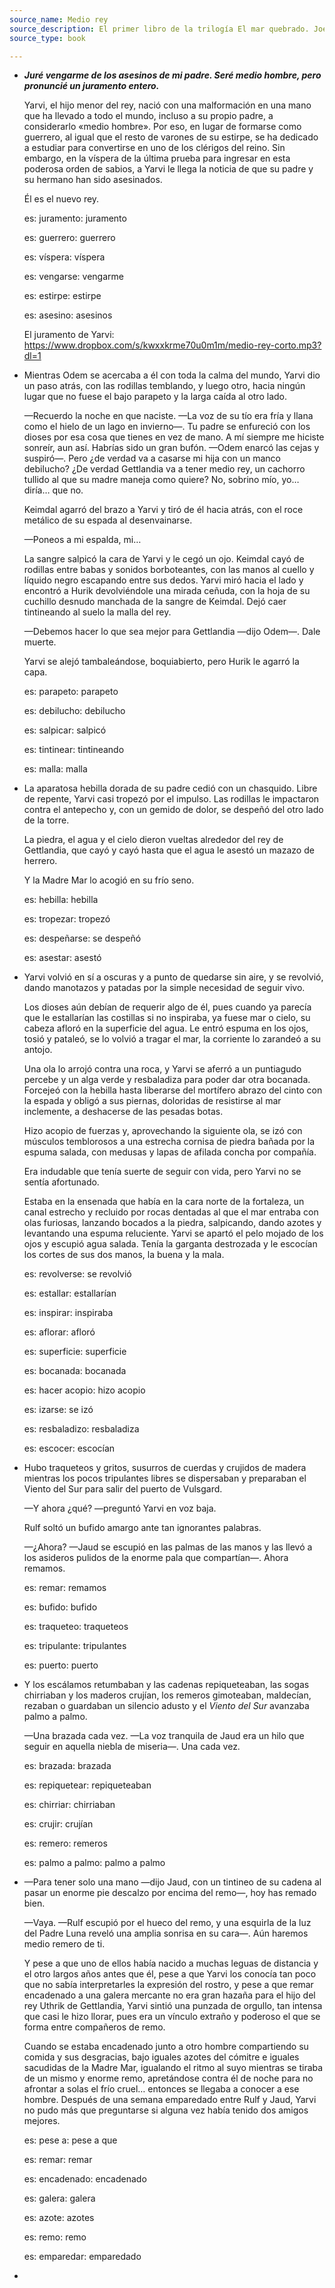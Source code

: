 ```yaml
---
source_name: Medio rey
source_description: El primer libro de la trilogía El mar quebrado. Joe Abercrombie
source_type: book

---
```


- _**Juré vengarme de los asesinos de mi padre. Seré medio hombre, pero pronuncié un juramento entero.**_

    Yarvi, el hijo menor del rey, nació con una malformación en una mano que ha llevado a todo el mundo, incluso a su propio padre, a considerarlo «medio hombre». Por eso, en lugar de formarse como guerrero, al igual que el resto de varones de su estirpe, se ha dedicado a estudiar para convertirse en uno de los clérigos del reino. Sin embargo, en la víspera de la última prueba para ingresar en esta poderosa orden de sabios, a Yarvi le llega la noticia de que su padre y su hermano han sido asesinados. 

    Él es el nuevo rey.

    <div markdown="1" class="tagged-entries">

    es: juramento: juramento

    es: guerrero: guerrero

    es: víspera: víspera

    es: vengarse: vengarme

    es: estirpe: estirpe

    es: asesino: asesinos

    </div>

    <div markdown="1" class="vocab-context-audios">

    El juramento de Yarvi: https://www.dropbox.com/s/kwxxkrme70u0m1m/medio-rey-corto.mp3?dl=1
    
    </div>

- Mientras Odem se acercaba a él con toda la calma del mundo, Yarvi dio un paso atrás, con las rodillas temblando, y luego otro, hacia ningún lugar que no fuese el bajo parapeto y la larga caída al otro lado.

    —Recuerdo la noche en que naciste. —La voz de su tío era fría y llana como el hielo de un lago en invierno—. Tu padre se enfureció con los dioses por esa cosa que tienes en vez de mano. A mí siempre me hiciste sonreír, aun así. Habrías sido un gran bufón. —Odem enarcó las cejas y suspiró—. Pero ¿de verdad va a casarse mi hija con un manco debilucho? ¿De verdad Gettlandia va a tener medio rey, un cachorro tullido al que su madre maneja como quiere? No, sobrino mío, yo… diría… que no.

    Keimdal agarró del brazo a Yarvi y tiró de él hacia atrás, con el roce metálico de su espada al desenvainarse.

    —Poneos a mi espalda, mi…

    La sangre salpicó la cara de Yarvi y le cegó un ojo. Keimdal cayó de rodillas entre babas y sonidos borboteantes, con las manos al cuello y líquido negro escapando entre sus dedos. Yarvi miró hacia el lado y encontró a Hurik devolviéndole una mirada ceñuda, con la hoja de su cuchillo desnudo manchada de la sangre de Keimdal. Dejó caer tintineando al suelo la malla del rey.

    —Debemos hacer lo que sea mejor para Gettlandia —dijo Odem—. Dale muerte.

    Yarvi se alejó tambaleándose, boquiabierto, pero Hurik le agarró la capa.

    <div markdown="1" class="tagged-entries">

    es: parapeto: parapeto

    es: debilucho: debilucho

    es: salpicar: salpicó

    es: tintinear: tintineando

    es: malla: malla

    </div>

- La aparatosa hebilla dorada de su padre cedió con un chasquido. Libre de repente, Yarvi casi tropezó por el impulso.
Las rodillas le impactaron contra el antepecho y, con un gemido de dolor, se despeñó del otro lado de la torre.

    La piedra, el agua y el cielo dieron vueltas alrededor del rey de Gettlandia, que cayó y cayó hasta que el agua le asestó un mazazo de herrero.

    Y la Madre Mar lo acogió en su frío seno.

    <div markdown="1" class="tagged-entries">

    es: hebilla: hebilla

    es: tropezar: tropezó

    es: despeñarse: se despeñó

    es: asestar: asestó

    </div>

- Yarvi volvió en sí a oscuras y a punto de quedarse sin aire, y se revolvió, dando manotazos y patadas por la simple necesidad de seguir vivo.

    Los dioses aún debían de requerir algo de él, pues cuando ya parecía que le estallarían las costillas si no inspiraba, ya fuese mar o cielo, su cabeza afloró en la superficie del agua. Le entró espuma en los ojos, tosió y pataleó, se lo volvió a tragar el mar, la corriente lo zarandeó a su antojo.

    Una ola lo arrojó contra una roca, y Yarvi se aferró a un puntiagudo percebe y un alga verde y resbaladiza para poder dar otra bocanada. Forcejeó con la hebilla hasta liberarse del mortífero abrazo del cinto con la espada y obligó a sus piernas, doloridas de resistirse al mar inclemente, a deshacerse de las pesadas botas.

    Hizo acopio de fuerzas y, aprovechando la siguiente ola, se izó con músculos temblorosos a una estrecha cornisa de piedra bañada por la espuma salada, con medusas y lapas de afilada concha por compañía.

    Era indudable que tenía suerte de seguir con vida, pero Yarvi no se sentía afortunado.

    Estaba en la ensenada que había en la cara norte de la fortaleza, un canal estrecho y recluido por rocas dentadas al que el mar entraba con olas furiosas, lanzando bocados a la piedra, salpicando, dando azotes y levantando una espuma reluciente. Yarvi se apartó el pelo mojado de los ojos y escupió agua salada. Tenía la garganta destrozada y le escocían los cortes de sus dos manos, la buena y la mala.

    <div markdown="1" class="tagged-entries">

    es: revolverse: se revolvió

    es: estallar: estallarían

    es: inspirar: inspiraba

    es: aflorar: afloró

    es: superficie: superficie

    es: bocanada: bocanada

    es: hacer acopio: hizo acopio

    es: izarse: se izó

    es: resbaladizo: resbaladiza

    es: escocer: escocían

    </div>

- Hubo traqueteos y gritos, susurros de cuerdas y crujidos de madera mientras los pocos tripulantes libres se dispersaban y preparaban el Viento del Sur para salir del puerto de Vulsgard.

    —Y ahora ¿qué? —preguntó Yarvi en voz baja.

    Rulf soltó un bufido amargo ante tan ignorantes palabras.

    —¿Ahora? —Jaud se escupió en las palmas de las manos y las llevó a los asideros pulidos de la enorme pala que compartían—. Ahora remamos.

    <div markdown="1" class="tagged-entries">

    es: remar: remamos

    es: bufido: bufido

    es: traqueteo: traqueteos

    es: tripulante: tripulantes

    es: puerto: puerto

    </div>

- Y los escálamos retumbaban y las cadenas repiqueteaban, las sogas chirriaban y los maderos crujían, los remeros gimoteaban, maldecían, rezaban o guardaban un silencio adusto y el _Viento del Sur_ avanzaba palmo a palmo.

    —Una brazada cada vez. —La voz tranquila de Jaud era un hilo que seguir en aquella niebla de miseria—. Una cada vez.

    <div markdown="1" class="tagged-entries">

    es: brazada: brazada

    es: repiquetear: repiqueteaban

    es: chirriar: chirriaban

    es: crujir: crujían

    es: remero: remeros

    es: palmo a palmo: palmo a palmo

    </div>

- —Para tener solo una mano —dijo Jaud, con un tintineo de su cadena al pasar un enorme pie descalzo por encima del remo—, hoy has remado bien.

    —Vaya. —Rulf escupió por el hueco del remo, y una esquirla de la luz del Padre Luna reveló una amplia sonrisa en su cara—. Aún haremos medio remero de ti.

    Y pese a que uno de ellos había nacido a muchas leguas de distancia y el otro largos años antes que él, pese a que Yarvi los conocía tan poco que no sabía interpretarles la expresión del rostro, y pese a que remar encadenado a una galera mercante no era gran hazaña para el hijo del rey Uthrik de Gettlandia, Yarvi sintió una punzada de orgullo, tan intensa que casi le hizo llorar, pues era un vínculo extraño y poderoso el que se forma entre compañeros de remo.

    Cuando se estaba encadenado junto a otro hombre compartiendo su comida y sus desgracias, bajo iguales azotes del cómitre e iguales sacudidas de la Madre Mar, igualando el ritmo al suyo mientras se tiraba de un mismo y enorme remo, apretándose contra él de noche para no afrontar a solas el frío cruel… entonces se llegaba a conocer a ese hombre. Después de una semana emparedado entre Rulf y Jaud, Yarvi no pudo más que preguntarse si alguna vez había tenido dos amigos mejores.

    <div markdown="1" class="tagged-entries">

    es: pese a: pese a que

    es: remar: remar

    es: encadenado: encadenado

    es: galera: galera

    es: azote: azotes

    es: remo: remo

    es: emparedar: emparedado

    </div>

- 